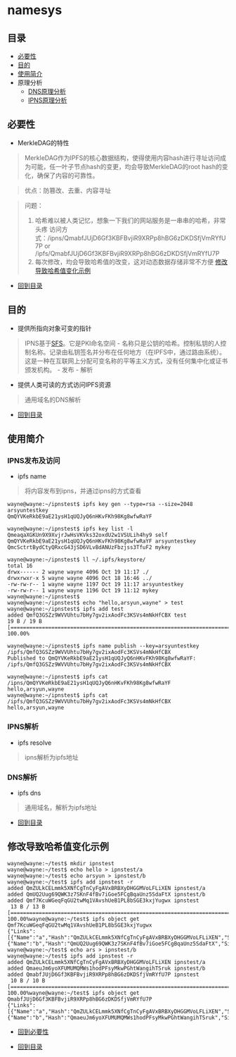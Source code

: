 # namesys
## 目录
- [必要性](#必要性)
- [目的](#目的)
- [使用简介](#使用简介)
- 原理分析
	- [DNS原理分析](/namesys/dns)
	- [IPNS原理分析](/namesys/ipns)

##  必要性
- MerkleDAG的特性
> MerkleDAG作为IPFS的核心数据结构，使得使用内容hash进行寻址访问成为可能，任一叶子节点hash的变更，均会导致MerkleDAG的root hash的变化，确保了内容的可靠性。

> 优点：防篡改、去重、内容寻址

> 问题：
> 1. 哈希难以被人类记忆，想象一下我们的网站服务是一串串的哈希，非常头疼
>	访问方式：/ipns/QmabfJUjD6Gf3KBFBvjiR9XRPp8hBG6zDKDSfjVmRYfU7P or /ipfs/QmabfJUjD6Gf3KBFBvjiR9XRPp8hBG6zDKDSfjVmRYfU7P
> 2. 每次修改，均会导致哈希值的改变，这对动态数据存储非常不方便
> [修改导致哈希值变化示例](#修改导致哈希值变化示例)

- [回到目录](#目录)

## 目的
- 提供所指向对象可变的指针
>IPNS基于[SFS](http://en.wikipedia.org/wiki/Self-certifying_File_System)。它是PKI命名空间 - 名称只是公钥的哈希。控制私钥的人控制名称。记录由私钥签名并分布在任何地方（在IPFS中，通过路由系统）。这是一种在互联网上分配可变名称的平等主义方式，没有任何集中化或证书颁发机构。
	- 发布
	- 解析

- 提供人类可读的方式访问IPFS资源
> 通用域名的DNS解析

- [回到目录](#目录)

## 使用简介

### IPNS发布及访问
- ipfs name
> 将内容发布到ipns，并通过ipns的方式查看

```
wayne@wayne:~/ipnstest$ ipfs key gen --type=rsa --size=2048 arsyuntestkey
QmQYVKeRkbE9aE21ysH1qUQJyQ6nHKvFKh98Kg8wfwRaYF
	
wayne@wayne:~/ipnstest$ ipfs key list -l
QmeaqaXGKUn9X9XvjrJwHsVKVks32oxdU2w1VSULih4hy9 self          
QmQYVKeRkbE9aE21ysH1qUQJyQ6nHKvFKh98Kg8wfwRaYF arsyuntestkey 
QmcSctrtBydCtyQRxcG43jSD6VLvBdANUzFbzjss3TfuF2 mykey  
	
wayne@wayne:~/ipnstest$ ll ~/.ipfs/keystore/
total 16
drwx------ 2 wayne wayne 4096 Oct 19 11:17 ./
drwxrwxr-x 5 wayne wayne 4096 Oct 18 16:46 ../
-rw-rw-r-- 1 wayne wayne 1197 Oct 19 11:17 arsyuntestkey
-rw-rw-r-- 1 wayne wayne 1196 Oct 19 11:12 mykey
wayne@wayne:~/ipnstest$ 
wayne@wayne:~/ipnstest$ echo "hello,arsyun,wayne" > test
wayne@wayne:~/ipnstest$ ipfs add test
added QmfQ3GSZz9WVVUhtu7bHy7gv2ixAodFc3KSVs4mNkHfCBX test
19 B / 19 B [========================================================================================] 100.00%
	      
wayne@wayne:~/ipnstest$ ipfs name publish --key=arsyuntestkey /ipfs/QmfQ3GSZz9WVVUhtu7bHy7gv2ixAodFc3KSVs4mNkHfCBX
Published to QmQYVKeRkbE9aE21ysH1qUQJyQ6nHKvFKh98Kg8wfwRaYF: /ipfs/QmfQ3GSZz9WVVUhtu7bHy7gv2ixAodFc3KSVs4mNkHfCBX
	
wayne@wayne:~/ipnstest$ ipfs cat  /ipns/QmQYVKeRkbE9aE21ysH1qUQJyQ6nHKvFKh98Kg8wfwRaYF
hello,arsyun,wayne
wayne@wayne:~/ipnstest$ ipfs cat /ipfs/QmfQ3GSZz9WVVUhtu7bHy7gv2ixAodFc3KSVs4mNkHfCBX
hello,arsyun,wayne
```

### IPNS解析
- ipfs resolve
> ipns解析为ipfs地址

### DNS解析
- ipfs dns
> 通用域名，解析为ipfs地址

- [回到目录](#目录)

## 修改导致哈希值变化示例
```
wayne@wayne:~/test$ mkdir ipnstest
wayne@wayne:~/test$ echo hello > ipnstest/a
wayne@wayne:~/test$ echo arsyun > ipnstest/b
wayne@wayne:~/test$ ipfs add ipnstest -r
added QmZULkCELmmk5XNfCgTnCyFgAVxBRBXyDHGGMVoLFLiXEN ipnstest/a
added QmUQ2Uug69QWK3z7SKnF4fBv7iGoe5FCgBqaUnz5SdaFtX ipnstest/b
added Qmf7KcuWGeqFqGU2twMq1VAvshUeB1PL8bSGE3kxjYugwx ipnstest
 13 B / 13 B [=========================================================================================] 100.00%wayne@wayne:~/test$ ipfs object get Qmf7KcuWGeqFqGU2twMq1VAvshUeB1PL8bSGE3kxjYugwx
{"Links":[{"Name":"a","Hash":"QmZULkCELmmk5XNfCgTnCyFgAVxBRBXyDHGGMVoLFLiXEN","Size":14},{"Name":"b","Hash":"QmUQ2Uug69QWK3z7SKnF4fBv7iGoe5FCgBqaUnz5SdaFtX","Size":15}],"Data":"\u0008\u0001"}
wayne@wayne:~/test$ echo ars > ipnstest/b
wayne@wayne:~/test$ ipfs add ipnstest -r
added QmZULkCELmmk5XNfCgTnCyFgAVxBRBXyDHGGMVoLFLiXEN ipnstest/a
added QmaeuJm6yoXFUMUMQMWs1hodPFsyMkwPGhtWangihTSruk ipnstest/b
added QmabfJUjD6Gf3KBFBvjiR9XRPp8hBG6zDKDSfjVmRYfU7P ipnstest
 10 B / 10 B [=========================================================================================] 100.00%wayne@wayne:~/test$ ipfs object get QmabfJUjD6Gf3KBFBvjiR9XRPp8hBG6zDKDSfjVmRYfU7P
{"Links":[{"Name":"a","Hash":"QmZULkCELmmk5XNfCgTnCyFgAVxBRBXyDHGGMVoLFLiXEN","Size":14},{"Name":"b","Hash":"QmaeuJm6yoXFUMUMQMWs1hodPFsyMkwPGhtWangihTSruk","Size":12}],"Data":"\u0008\u0001"}
```

- [回到必要性](#必要性)

- [回到目录](#目录)

